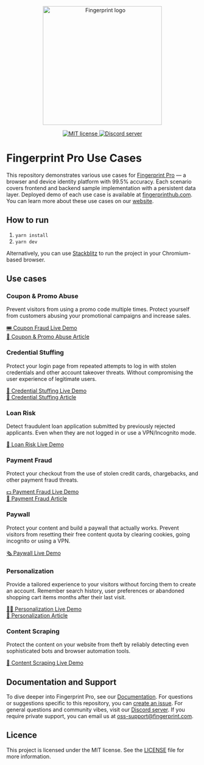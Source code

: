 <p align="center">
  <a href="https://fingerprint.com">
    <picture>
     <source media="(prefers-color-scheme: dark)" srcset="https://fingerprintjs.github.io/home/resources/logo_light.svg" />
     <source media="(prefers-color-scheme: light)" srcset="https://fingerprintjs.github.io/home/resources/logo_dark.svg" />
     <img src="https://fingerprintjs.github.io/home/resources/logo_dark.svg" alt="Fingerprint logo" width="312px" />
   </picture>
  </a>
</p>
<p align="center">
  <a href="https://opensource.org/licenses/MIT">
    <img src="https://img.shields.io/:license-mit-blue.svg" alt="MIT license">
  </a>
  <a href="https://discord.gg/39EpE2neBg">
    <img src="https://img.shields.io/discord/852099967190433792?style=logo&label=Discord&logo=Discord&logoColor=white" alt="Discord server">
  </a>
</p>

# Fingerprint Pro Use Cases

This repository demonstrates various use cases for [Fingerprint Pro](https://fingerprint.com) — a browser and device identity platform with 99.5% accuracy. Each scenario covers frontend and backend sample implementation with a persistent data layer. Deployed demo of each use case is available at [fingerprinthub.com](https://fingerprinthub.com/).
You can learn more about these use cases on our [website](https://fingerprint.com/use-cases).

## How to run

1. `yarn install`
2. `yarn dev`

Alternatively, you can use [Stackblitz](https://stackblitz.com/edit/nextjs-dmv5c7) to run the project in your Chromium-based browser.

## Use cases

### Coupon & Promo Abuse

Prevent visitors from using a promo code multiple times. Protect yourself from customers abusing your promotional campaigns and increase sales.

[🎟 Coupon Fraud Live Demo](https://fingerprinthub.com/coupon-fraud)  
[📖 Coupon & Promo Abuse Article](https://fingerprint.com/use-cases/coupon-promo-abuse/)

### Credential Stuffing

Protect your login page from repeated attempts to log in with stolen credentials and other account takeover threats. Without compromising the user experience of legitimate users.

[🔐 Credential Stuffing Live Demo](https://fingerprinthub.com/credential-stuffing)  
[📖 Credential Stuffing Article](https://fingerprint.com/use-cases/credential-stuffing/)

### Loan Risk

Detect fraudulent loan application submitted by previously rejected applicants. Even when they are not logged in or use a VPN/Incognito mode.

[🧾 Loan Risk Live Demo](https://fingerprinthub.com/loan-risk)

### Payment Fraud

Protect your checkout from the use of stolen credit cards, chargebacks, and other payment fraud threats.

[💵 Payment Fraud Live Demo](https://fingerprinthub.com/payment-fraud)  
[📖 Payment Fraud Article](https://fingerprint.com/use-cases/payment-fraud/)

### Paywall

Protect your content and build a paywall that actually works. Prevent visitors from resetting their free content quota by clearing cookies, going incognito or using a VPN.

[🗞 Paywall Live Demo](https://fingerprinthub.com/paywall)

### Personalization

Provide a tailored experience to your visitors without forcing them to create an account. Remember search history, user preferences or abandoned shopping cart items months after their last visit.

[🙋‍♀️ Personalization Live Demo](https://fingerprinthub.com/personalization)  
[📖 Personalization Article](https://fingerprint.com/use-cases/personalization/)

### Content Scraping

Protect the content on your website from theft by reliably detecting even sophisticated bots and browser automation tools.

[🦾 Content Scraping Live Demo](https://fingerprinthub.com/web-scraping)

## Documentation and Support

To dive deeper into Fingerprint Pro, see our [Documentation](https://dev.fingerprint.com/docs). For questions or suggestions specific to this repository, you can [create an issue](https://github.com/fingerprintjs/fingerprintjs-pro-use-cases/issues/new). For general questions and community vibes, visit our [Discord server](https://discord.gg/39EpE2neBg). If you require private support, you can email us at [oss-support@fingerprint.com](mailto:oss-support@fingerprint.com).

## Licence

This project is licensed under the MIT license. See the [LICENSE](LICENSE) file for more information.
